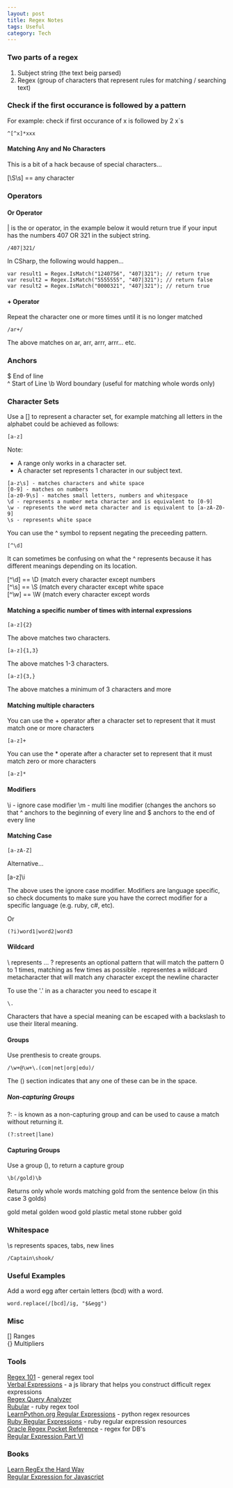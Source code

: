 ```yaml
---
layout: post
title: Regex Notes
tags: Useful
category: Tech
---
```

### Two parts of a regex ###

1) Subject string (the text beig parsed)  
2) Regex (group of characters that represent rules for matching / searching text)  

### Check if the first occurance is followed by a pattern ###

For example: check if first occurance of x is followed by 2 x`s

~~~
^[^x]*xxx
~~~

#### Matching Any and No Characters ####

This is a bit of a hack because of special characters...   

[\S\s] == any character

### Operators ###

#### Or Operator ####

| is the or operator, in the example below it would return true if your input has the numbers 407 OR 321 in the subject string.  

~~~
/407|321/
~~~

In CSharp, the following would happen...

~~~
var result1 = Regex.IsMatch("1240756", "407|321"); // return true  
var result2 = Regex.IsMatch("5555555", "407|321"); // return false  
var result2 = Regex.IsMatch("0000321", "407|321"); // return true  
~~~

#### + Operator ####

Repeat the character one or more times until it is no longer matched

~~~
/ar+/
~~~

The above matches on ar, arr, arrr, arrr... etc.

### Anchors ###

$ End of line  
^ Start of Line
\b Word boundary (useful for matching whole words only)   

### Character Sets ###

Use a [] to represent a character set, for example matching all letters in the alphabet could be achieved as follows:

~~~
[a-z]
~~~

Note:
- A range only works in a character set.  
- A character set represents 1 character in our subject text.  

~~~
[a-z\s] - matches characters and white space
[0-9] - matches on numbers
[a-z0-9\s] - matches small letters, numbers and whitespace
\d - represents a number meta character and is equivalent to [0-9]  
\w - represents the word meta character and is equivalent to [a-zA-Z0-9]
\s - represents white space
~~~

You can use the ^ symbol to repsent negating the preceeding pattern.

~~~
[^\d]
~~~

It can sometimes be confusing on what the ^ represents because it has different meanings depending on its location.

[^\d] == \D (match every character except numbers  
[^\s] == \S (match every character except white space  
[^\w] == \W (match every character except words  

#### Matching a specific number of times with internal expressions ####

~~~
[a-z]{2}
~~~

The above matches two characters.

~~~
[a-z]{1,3}
~~~

The above matches 1-3 characters.

~~~
[a-z]{3,}
~~~

The above matches a minimum of 3 characters and more

#### Matching multiple characters ####

You can use the + operator after a character set to represent that it must match one or more characters

~~~
[a-z]+
~~~

You can use the * operate after a character set to represent that it must match zero or more characters

~~~
[a-z]*
~~~

#### Modifiers ####

\i - ignore case modifier
\m - multi line modifier (changes the anchors so that ^ anchors to the beginning of every line and $ anchors to the end of every line


#### Matching Case ####

~~~
[a-zA-Z]
~~~

Alternative... 

[a-z]\i

The above uses the ignore case modifier. Modifiers are language specific, so check documents to make sure you have the correct modifier for a specific language (e.g. ruby, c#, etc).

Or

~~~
(?i)word1|word2|word3
~~~

#### Wildcard ####

\ represents ...
? represents an optional pattern that will match the pattern 0 to 1 times, matching as few times as possible
. representes a wildcard metacharacter that will match any character except the newline character  

To use the '.' in as a character you need to escape it

~~~
\.
~~~


Characters that have a special meaning can be escaped with a backslash to use their literal meaning.

#### Groups ####

Use prenthesis to create groups.

~~~
/\w+@\w+\.(com|net|org|edu)/
~~~

The () section indicates that any one of these can be in the space.

##### Non-capturing Groups #####

?: - is known as a non-capturing group and can be used to cause a match without returning it.

~~~
(?:street|lane)
~~~

#### Capturing Groups #####

Use a group (), to return a capture group

~~~
\b(/gold)\b
~~~

Returns only whole words matching gold from the sentence below (in this case 3 golds)

gold metal golden wood gold plastic metal stone rubber gold

### Whitespace ###

\s represents spaces, tabs, new lines

~~~
/Captain\shook/
~~~

### Useful Examples ###

Add a word egg after certain letters (bcd) with a word.  

~~~
word.replace(/[bcd]/ig, "$&egg")
~~~

### Misc ###

[] Ranges  
{} Multipliers  

### Tools ###

[Regex 101](https://regex101.com/) - general regex tool  
[Verbal Expressions](https://github.com/VerbalExpressions/JSVerbalExpressions) - a js library that helps you construct difficult regex expressions  
[Regex Query Analyzer](http://www.regexr.com/)  
[Rubular](http://rubular.com/) - ruby regex tool  
[LearnPython.org Regular Expressions](http://www.learnpython.org/en/Regular_Expressions) - python regex resources  
[Ruby Regular Expressions](http://doc.infosnel.nl/ruby_regular_expressions.html) - ruby regular expression resources  
[Oracle Regex Pocket Reference](https://www.safaribooksonline.com/library/view/oracle-regular-expressions/0596006012/) - regex for DB's  
[Regular Expression Part VI](http://www.lunametrics.com/blog/2006/10/04/regular-expressions-part-vi-or/)  

### Books ###

[Learn RegEx the Hard Way](http://regex.learncodethehardway.org/book/)  
[Regular Expression for Javascript](http://eloquentjavascript.net/09_regexp.html)  
